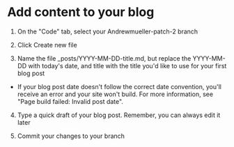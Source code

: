 # Add  content to your blog

1. On the "Code" tab, select your Andrewmueller-patch-2 branch

2. Click Create new file

3. Name the file _posts/YYYY-MM-DD-title.md, but replace the YYYY-MM-DD with today's date, and title with the title you'd like to use for your first blog post

- If your blog post date doesn't follow the correct date convention, you'll receive an error and your site won't build. For more information, see "Page build failed: Invalid post date".

4. Type a quick draft of your blog post. Remember, you can always edit it later

5. Commit your changes to your branch
